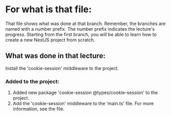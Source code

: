 # For what is that file:  
That file shows what was done at that branch. Remember, the branches are named with a number prefix. The number prefix indicates the lecture's progress. Starting from the first branch, you will be able to learn how to create a new NestJS project from scratch.  

## What was done in that lecture:  
Install the 'cookie-session' middleware to the project.

### Added to the project:  
1. Added new package 'cookie-session @types/cookie-session' to the project.  
2. Add the 'cookie-session' middleware to the 'main.ts' file. For more information, see the file.  
